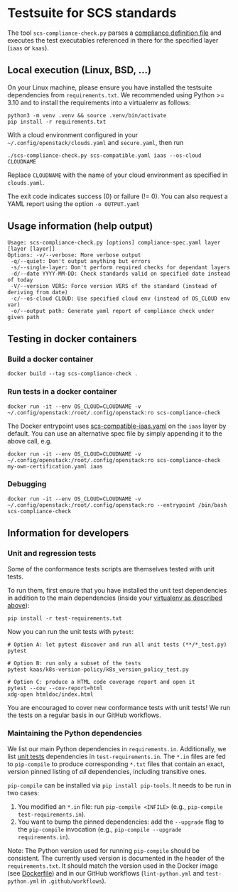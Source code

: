 # Testsuite for SCS standards

The tool `scs-compliance-check.py` parses a
[compliance definition file](https://github.com/SovereignCloudStack/standards/blob/main/Standards/scs-0003-v1-sovereign-cloud-standards-yaml.md)
and executes the test executables referenced in there for
the specified layer (`iaas` or `kaas`).

## Local execution (Linux, BSD, ...)

On your Linux machine, please ensure you have installed the testsuite dependencies
from `requirements.txt`. We recommended using Python >= 3.10 and to install the
requirements into a virtualenv as follows:

```shell
python3 -m venv .venv && source .venv/bin/activate
pip install -r requirements.txt
```

With a cloud environment configured in your `~/.config/openstack/clouds.yaml`
and `secure.yaml`, then run

```shell
./scs-compliance-check.py scs-compatible.yaml iaas --os-cloud CLOUDNAME
```

Replace `CLOUDNAME` with the name of your cloud environment as
specified in `clouds.yaml`.

The exit code indicates success (0) or failure (!= 0).
You can also request a YAML report using the option `-o OUTPUT.yaml`

## Usage information (help output)

```text
Usage: scs-compliance-check.py [options] compliance-spec.yaml layer [layer [layer]]
Options: -v/--verbose: More verbose output
 -q/--quiet: Don't output anything but errors
 -s/--single-layer: Don't perform required checks for dependant layers
 -d/--date YYYY-MM-DD: Check standards valid on specified date instead of today
 -V/--version VERS: Force version VERS of the standard (instead of deriving from date)
 -c/--os-cloud CLOUD: Use specified cloud env (instead of OS_CLOUD env var)
 -o/--output path: Generate yaml report of compliance check under given path
```

## Testing in docker containers

### Build a docker container

```shell
docker build --tag scs-compliance-check .
```

### Run tests in a docker container

```shell
docker run -it --env OS_CLOUD=CLOUDNAME -v ~/.config/openstack:/root/.config/openstack:ro scs-compliance-check
```

The Docker entrypoint uses [scs-compatible-iaas.yaml](scs-compatible-iaas.yaml)
on the `iaas` layer by default. You can use an alternative spec file by simply
appending it to the above call, e.g.

```shell
docker run -it --env OS_CLOUD=CLOUDNAME -v ~/.config/openstack:/root/.config/openstack:ro scs-compliance-check my-own-certification.yaml iaas
```

### Debugging

```shell
docker run -it --env OS_CLOUD=CLOUDNAME -v ~/.config/openstack:/root/.config/openstack:ro --entrypoint /bin/bash scs-compliance-check
```

## Information for developers

### Unit and regression tests

Some of the conformance tests scripts are themselves tested with unit tests.

To run them, first ensure that you have installed the unit test dependencies
in addition to the main dependencies (inside your [virtualenv as described
above](#local-execution-linux-bsd-)):

```shell
pip install -r test-requirements.txt
```

Now you can run the unit tests with `pytest`:

```shell
# Option A: let pytest discover and run all unit tests (**/*_test.py)
pytest

# Option B: run only a subset of the tests
pytest kaas/k8s-version-policy/k8s_version_policy_test.py

# Option C: produce a HTML code coverage report and open it
pytest --cov --cov-report=html
xdg-open htmldoc/index.html
```

You are encouraged to cover new conformance tests with unit tests!
We run the tests on a regular basis in our GitHub workflows.

### Maintaining the Python dependencies

We list our main Python dependencies in `requirements.in`. Additionally, we list
[unit tests](#unit-and-regression-tests) dependencies in `test-requirements.in`.
The `*.in` files are fed to `pip-compile` to produce corresponding `*.txt` files
that contain an exact, version pinned listing of *all* dependencies, including
transitive ones.

`pip-compile` can be installed via `pip install pip-tools`.
It needs to be run in two cases:

1. You modified an `*.in` file: run `pip-compile <INFILE>` (e.g.,
   `pip-compile test-requirements.in`).
2. You want to bump the pinned dependencies: add the `--upgrade` flag to the
   `pip-compile` invocation (e.g., `pip-compile --upgrade requirements.in`).

Note: The Python version used for running `pip-compile` should be consistent. The currently
used version is documented in the header of the `requirements.txt`. It should match the
version used in the Docker image (see [Dockerfile](Dockerfile)) and in our GitHub
workflows (`lint-python.yml` and `test-python.yml` in `.github/workflows`).
